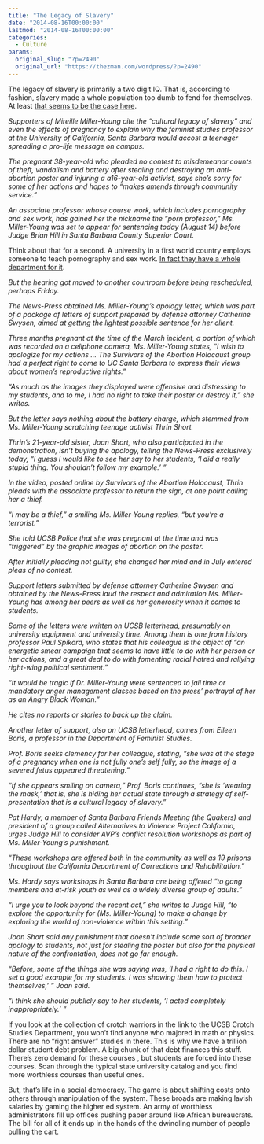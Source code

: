 ```yaml
---
title: "The Legacy of Slavery"
date: "2014-08-16T00:00:00"
lastmod: "2014-08-16T00:00:00"
categories:
  - Culture
params:
  original_slug: "?p=2490"
  original_url: "https://thezman.com/wordpress/?p=2490"
---
```


The legacy of slavery is primarily a two digit IQ. That is, according to
fashion, slavery made a whole population too dumb to fend for
themselves. At least <a
href="http://www.foxnews.com/us/2014/08/15/slavery-pregnancy-drove-california-professor-to-accost-teen-pro-lifer-say/?intcmp=latestnews"
rel="noopener noreferrer" target="_blank">that seems to be the case
here</a>.

*Supporters of Mireille Miller-Young cite the “cultural legacy of
slavery” and even the effects of pregnancy to explain why the feminist
studies professor at the University of California, Santa Barbara would
accost a teenager spreading a pro-life message on campus.*

*The pregnant 38-year-old who pleaded no contest to misdemeanor counts
of theft, vandalism and battery after stealing and destroying an
anti-abortion poster and injuring a a16-year-old activist, says she’s
sorry for some of her actions and hopes to “makes amends through
community service.”*

*An associate professor whose course work, which includes pornography
and sex work, has gained her the nickname the “porn professor,” Ms.
Miller-Young was set to appear for sentencing today (August 14) before
Judge Brian Hill in Santa Barbara County Superior Court.*

Think about that for a second. A university in a first world country
employs someone to teach pornography and sex work. <a
href="http://www.femst.ucsb.edu/people/academic/mireille-miller-young"
rel="noopener noreferrer" target="_blank">In fact they have a whole
department for it</a>.

*But the hearing got moved to another courtroom before being
rescheduled, perhaps Friday.*

*The News-Press obtained Ms. Miller-Young’s apology letter, which was
part of a package of letters of support prepared by defense attorney
Catherine Swysen, aimed at getting the lightest possible sentence for
her client.*

*Three months pregnant at the time of the March incident, a portion of
which was recorded on a cellphone camera, Ms. Miller-Young states, “I
wish to apologize for my actions … The Survivors of the Abortion
Holocaust group had a perfect right to come to UC Santa Barbara to
express their views about women’s reproductive rights.”*

*“As much as the images they displayed were offensive and distressing to
my students, and to me, I had no right to take their poster or destroy
it,” she writes.*

*But the letter says nothing about the battery charge, which stemmed
from Ms. Miller-Young scratching teenage activist Thrin Short.*

*Thrin’s 21-year-old sister, Joan Short, who also participated in the
demonstration, isn’t buying the apology, telling the News-Press
exclusively today, “I guess I would like to see her say to her students,
‘I did a really stupid thing. You shouldn’t follow my example.’ ”*

*In the video, posted online by Survivors of the Abortion Holocaust,
Thrin pleads with the associate professor to return the sign, at one
point calling her a thief.*

*“I may be a thief,” a smiling Ms. Miller-Young replies, “but you’re a
terrorist.”*

*She told UCSB Police that she was pregnant at the time and was
“triggered” by the graphic images of abortion on the poster.*

*After initially pleading not guilty, she changed her mind and in July
entered pleas of no contest.*

*Support letters submitted by defense attorney Catherine Swysen and
obtained by the News-Press laud the respect and admiration Ms.
Miller-Young has among her peers as well as her generosity when it comes
to students.*

*Some of the letters were written on UCSB letterhead, presumably on
university equipment and university time. Among them is one from history
professor Paul Spikard, who states that his colleague is the object of
“an energetic smear campaign that seems to have little to do with her
person or her actions, and a great deal to do with fomenting racial
hatred and rallying right-wing political sentiment.”*

*“It would be tragic if Dr. Miller-Young were sentenced to jail time or
mandatory anger management classes based on the press’ portrayal of her
as an Angry Black Woman.”*

*He cites no reports or stories to back up the claim.*

*Another letter of support, also on UCSB letterhead, comes from Eileen
Boris, a professor in the Department of Feminist Studies.*

*Prof. Boris seeks clemency for her colleague, stating, “she was at the
stage of a pregnancy when one is not fully one’s self fully, so the
image of a severed fetus appeared threatening.”*

*“If she appears smiling on camera,” Prof. Boris continues, “she is
‘wearing the mask,’ that is, she is hiding her actual state through a
strategy of self-presentation that is a cultural legacy of slavery.”*

*Pat Hardy, a member of Santa Barbara Friends Meeting (the Quakers) and
president of a group called Alternatives to Violence Project California,
urges Judge Hill to consider AVP’s conflict resolution workshops as part
of Ms. Miller-Young’s punishment.*

*“These workshops are offered both in the community as well as 19
prisons throughout the California Department of Corrections and
Rehabilitation.”*

*Ms. Hardy says workshops in Santa Barbara are being offered “to gang
members and at-risk youth as well as a widely diverse group of adults.”*

*“I urge you to look beyond the recent act,” she writes to Judge Hill,
“to explore the opportunity for (Ms. Miller-Young) to make a change by
exploring the world of non-violence within this setting.”*

*Joan Short said any punishment that doesn’t include some sort of
broader apology to students, not just for stealing the poster but also
for the physical nature of the confrontation, does not go far enough.*

*“Before, some of the things she was saying was, ‘I had a right to do
this. I set a good example for my students. I was showing them how to
protect themselves,’ ” Joan said.*

*“I think she should publicly say to her students, ‘I acted completely
inappropriately.’ ”*

If you look at the collection of crotch warriors in the link to the UCSB
Crotch Studies Department, you won’t find anyone who majored in math or
physics. There are no “right answer” studies in there. This is why we
have a trillion dollar student debt problem. A big chunk of that debt
finances this stuff. There’s zero demand for these courses , but
students are forced into these courses. Scan through the typical state
university catalog and you find more worthless courses than useful ones.

But, that’s life in a social democracy. The game is about shifting costs
onto others through manipulation of the system. These broads are making
lavish salaries by gaming the higher ed system. An army of worthless
administrators fill up offices pushing paper around like African
bureaucrats. The bill for all of it ends up in the hands of the
dwindling number of people pulling the cart.
